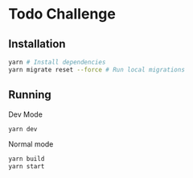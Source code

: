 # Todo Challenge

## Installation

```sh
yarn # Install dependencies
yarn migrate reset --force # Run local migrations
```

## Running

Dev Mode

```sh
yarn dev
```

Normal mode

```sh
yarn build
yarn start
```
